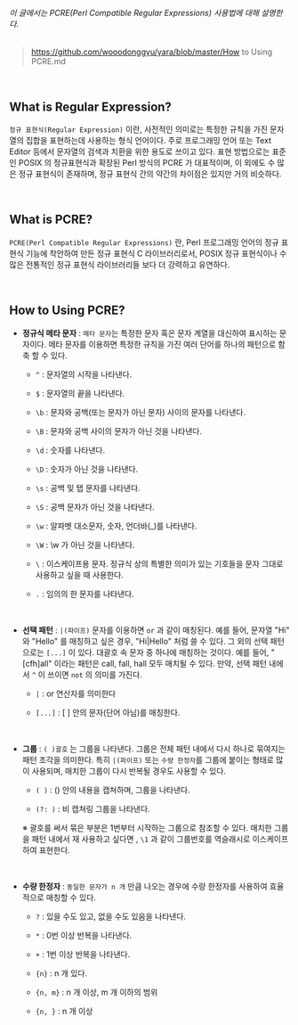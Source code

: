 ###### 이 글에서는 PCRE(Perl Compatible Regular Expressions) 사용법에 대해 설명한다.
> https://github.com/wooodonggyu/yara/blob/master/How to Using PCRE.md

&nbsp;
## **What is Regular Expression?**

`정규 표현식(Regular Expression)` 이란, 사전적인 의미로는 특정한 규칙을 가진 문자열의 집합을 표현하는데 사용하는 형식 언어이다. 주로 프로그래밍 언어 또는 Text Editor 등에서 문자열의 검색과 치환을 위한 용도로 쓰이고 있다. 표현 방법으로는 표준인 POSIX 의 정규표현식과 확장된 Perl 방식의 PCRE 가 대표적이며, 이 외에도 수 많은 정규 표현식이 존재하며, 정규 표현식 간의 약간의 차이점은 있지만 거의 비슷하다.

&nbsp;
## **What is PCRE?**

`PCRE(Perl Compatible Regular Expressions)` 란, Perl 프로그래밍 언어의 정규 표현식 기능에 착안하여 만든 정규 표현식 C 라이브러리로서, POSIX 정규 표현식이나 수많은 전통적인 정규 표현식 라이브러리들 보다 더 강력하고 유연하다.

&nbsp;
## **How to Using PCRE?** 

- **정규식 메타 문자** : `메타 문자`는 특정한 문자 혹은 문자 계열을 대신하여 표시하는 문자이다. 메타 문자를 이용하면 특정한 규칙을 가진 여러 단어를 하나의 패턴으로 함축 할 수 있다.
    
    * `^` : 문자열의 시작을 나타낸다.

    * `$` : 문자열의 끝을 나타낸다.
    
    * `\b` : 문자와 공백(또는 문자가 아닌 문자) 사이의 문자를 나타낸다.
    
    * `\B` : 문자와 공백 사이의 문자가 아닌 것을 나타낸다.
    
    * `\d` : 숫자를 나타낸다.
    
    * `\D` : 숫자가 아닌 것을 나타낸다.
    
    * `\s` : 공백 및 탭 문자를 나타낸다.
    
    * `\S` : 공백 문자가 아닌 것을 나타낸다.
    
    * `\w` : 알파벳 대소문자, 숫자, 언더바(_)를 나타낸다.
    
    * `\W` : \w 가 아닌 것을 나타낸다.
    
    * `\` : 이스케이프용 문자. 정규식 상의 특별한 의미가 있는 기호들을 문자 그대로 사용하고 싶을 때 사용한다.

    * `.` : 임의의 한 문자를 나타낸다.

&nbsp;
    
- **선택 패턴** : `|(파이프)` 문자를 이용하면 `or` 과 같이 매칭된다. 예를 들어, 문자열 "Hi" 와 "Hello" 를 매칭하고 싶은 경우, "Hi|Hello" 처럼 쓸 수 있다. 그 외의 선택 패턴으로는 `[...]` 이 있다. 대괄호 속 문자 중 하나에 매칭하는 것이다. 예를 들어, "[cfh]all" 이라는 패턴은 call, fall, hall 모두 매치될 수 있다. 만약, 선택 패턴 내에서 `^` 이 쓰이면 `not` 의 의미를 가진다.
    
    * `|` : or 연산자를 의미한다
    
    * `[...]` : [  ] 안의 문자(단어 아님)를 매칭한다.

&nbsp;

- **그룹** : `( )괄호` 는 그룹을 나타낸다. 그룹은 전체 패턴 내에서 다시 하나로 묶여지는 패턴 조각을 의미한다. 특히 `|(파이프)` 또는 `수량 한정자`를 그룹에 붙이는 형태로 많이 사용되며, 매치한 그룹이 다시 반복될 경우도 사용할 수 있다.

    * `( )` : () 안의 내용을 캡쳐하며, 그룹을 나타낸다.
    
    * `(?: )` : 비 캡쳐링 그룹을 나타낸다.
    
    ※ 괄호를 써서 묶은 부분은 1번부터 시작하는 그룹으로 참조할 수 있다. 매치한 그룹을 패턴 내에서 재 사용하고 싶다면 , `\1` 과 같이 그룹번호를 역슬래시로 이스케이프 하여 표현한다. 

&nbsp;

- **수량 한정자** : `동일한 문자가 n 개` 만큼 나오는 경우에 수량 한정자를 사용하여 효율적으로 매칭할 수 있다.
    
    * `?` : 있을 수도 있고, 없을 수도 있음을 나타낸다.

    * `*` : 0번 이상 반복을 나타낸다.
    
    * `+` : 1번 이상 반복을 나타낸다.
    
    * `{n}` : n 개 있다.
    
    * `{n, m}` : n 개 이상, m 개 이하의 범위
    
    * `{n, }` : n 개 이상
	
	